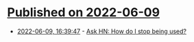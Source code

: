 # [Published on 2022-06-09](index.md)

* [2022-06-09, 16:39:47](https://news.ycombinator.com/item?id=31683412) - [Ask HN: How do I stop being used?](https://news.ycombinator.com/item?id=31683412)
